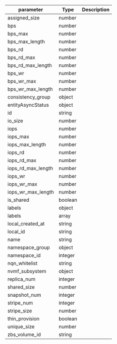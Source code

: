 | parameter | Type | Description |
| ----------- | ----------- |----------- |
| assigned_size  |  number  |    |
| bps  |  number  |    |
| bps_max  |  number  |    |
| bps_max_length  |  number  |    |
| bps_rd  |  number  |    |
| bps_rd_max  |  number  |    |
| bps_rd_max_length  |  number  |    |
| bps_wr  |  number  |    |
| bps_wr_max  |  number  |    |
| bps_wr_max_length  |  number  |    |
| consistency_group  |  object  |    |
| entityAsyncStatus  |  object  |    |
| id  |  string  |    |
| io_size  |  number  |    |
| iops  |  number  |    |
| iops_max  |  number  |    |
| iops_max_length  |  number  |    |
| iops_rd  |  number  |    |
| iops_rd_max  |  number  |    |
| iops_rd_max_length  |  number  |    |
| iops_wr  |  number  |    |
| iops_wr_max  |  number  |    |
| iops_wr_max_length  |  number  |    |
| is_shared  |  boolean  |    |
| labels  |  object  |    |
| labels  |  array  |    |
| local_created_at  |  string  |    |
| local_id  |  string  |    |
| name  |  string  |    |
| namespace_group  |  object  |    |
| namespace_id  |  integer  |    |
| nqn_whitelist  |  string  |    |
| nvmf_subsystem  |  object  |    |
| replica_num  |  integer  |    |
| shared_size  |  number  |    |
| snapshot_num  |  integer  |    |
| stripe_num  |  integer  |    |
| stripe_size  |  number  |    |
| thin_provision  |  boolean  |    |
| unique_size  |  number  |    |
| zbs_volume_id  |  string  |    |